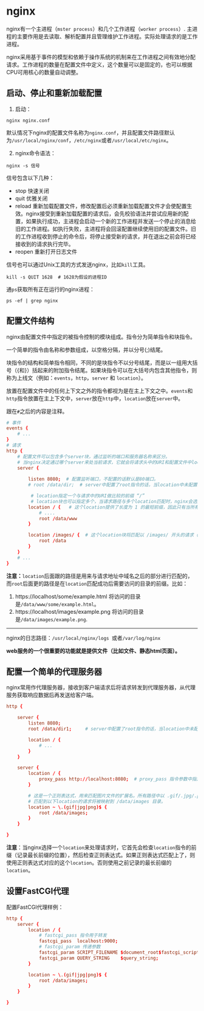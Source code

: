 # nginx

nginx有一个主进程（`mster process`）和几个工作进程（`worker process`）. 主进程的主要作用是去读取、解析配置并且管理维护工作进程。实际处理请求的是工作进程。

nginx采用基于事件的模型和依赖于操作系统的机制来在工作进程之间有效地分配请求。工作进程的数量在配置文件中定义，这个数量可以是固定的，也可以根据CPU可用核心的数量自动调整。

## 启动、停止和重新加载配置

1. 启动：

```shell
nginx nginx.conf
```

默认情况下nginx的配置文件名称为`nginx.conf`，并且配置文件路径默认为`/usr/local/nginx/conf`，`/etc/nginx`或者`/usr/local/etc/nginx`。


2. nginx命令语法：

```shell
nginx -s 信号
```

信号包含以下几种：

- stop 快速关闭
- quit 优雅关闭
- reload 重新加载配置文件，修改配置后必须重新加载配置文件才会使配置生效。nginx接受到重新加载配置的请求后，会先校验语法并尝试应用新的配置，如果执行成功，主进程会启动一个新的工作进程并发送一个停止的消息给旧的工作进程。如执行失败，主进程将会回滚配置继续使用旧的配置文件。旧的工作进程收到停止的命令后，将停止接受新的请求，并在退出之前会将已经接收到的请求执行完毕。
- reopen 重新打开日志文件

信号也可以通过Unix工具的方式发送nginx，比如`kill`工具。

`kill -s QUIT 1628  # 1628为假设的进程ID`  

通`ps`获取所有正在运行的nginx进程：

```shell
ps -ef | grep nginx
```

## 配置文件结构

nginx由配置文件中指定的被指令控制的模块组成。指令分为简单指令和块指令。

一个简单的指令由名称和参数组成，以空格分隔，并以分号(;)结尾。

块指令的结构和简单指令相同，不同的是块指令不以分号结尾，而是以一组用大括号（{和}）括起来的附加指令结尾。如果块指令可以在大括号内包含其他指令，则称为上线文（例如：`events`，`http`，`server` 和 `location`）。

放置在配置文件中的任何上下文之外的指令都视为是在主上下文之中。`events`和`http`指令放置在主上下文中，`server`放在`http`中，`location`放在`server`中。

跟在`#`之后的内容是注释。

```conf
# 事件
events {
    # ...
}
# 请求
http {
    # 配置文件可以包含多个server块，通过监听的端口和服务器名称来区分。
    # 当nginx决定通过哪个server来处当前请求，它就会将请求头中的URI和配置文件中location中指定的路径进行匹配测试。
    server {  
        
        listen 8080;  # 配置监听端口，不配置的话默认是80端口。
        # root /data/dir;  # server中配置了root指令的话，当location中未配置root指令时将使用这个全局的root配置，所有请求都将基于这个目录。

         # location指定一个与请求中的URI做比较的前缀 “/” 
         # location块也可以指定多个，当请求路径与多个location匹配时，nginx会选择具有最长前缀的。
        location / {   # 这个location提供了长度为 1 的最短前缀，因此只有当所有其他location无法提供匹配时，才会使用这个location块。
            # ....
            root /data/www
        }

        location /images/ {  # 这个location块将匹配以 /images/ 开头的请求（上面的 location / 也能匹配此类请求，但前缀较短）。
            root /data
        }
    }
    # ...
}

```

**注意：**`location`后面跟的路径是用来与请求地址中域名之后的部分进行匹配的，而`root`后面更的路径是在`location`匹配成功后需要访问的目录的前缀。比如：

1. https://localhost/some/example.html 将访问的目录是`/data/www/some/example.html`。
2. https://localhost/images/example.png 将访问的目录是`/data/images/example.png`.

----

nginx的日志路径：`/usr/local/nginx/logs `或者`/var/log/nginx`

**web服务的一个很重要的功能就是提供文件（比如文件、静态html页面）。**

## 配置一个简单的代理服务器

nginx常用作代理服务器，接收到客户端请求后将请求转发到代理服务器，从代理服务获取响应数据后再发送给客户端。

```conf
http {

    server {
        listen 8080;
        root /data/dir1;     # server中配置了root指令的话，当location中未配置root指令时将使用这个全局的root配置，所有请求都将基于这个目录。

        location / {
            # ...
        }
    }

    server {
        location / {
            proxy_pass http://localhost:8080;  # proxy_pass 指令参数中指定代理服务器的 协议 域名 端口
        }

        # 这是一个正则表达式，用来匹配图片文件的扩展名。所有路径中以 .gif/.jpg/.png结尾的请求都能匹配。所有的正则表达式之前都应该有 “ ~ ” 。
        # 匹配到以下location的请求将被映射到 /data/images 目录。
        location ~ \.(gif|jpg|png)$ {  
            root /data/images;
        }
    }

}
```

**注意**：当nginx选择一个`location`来处理请求时，它首先会检查`location`指令的前缀（记录最长前缀的位置），然后检查正则表达式。如果正则表达式匹配上了，则使用正则表达式对应的这个`location`。否则使用之前记录的最长前缀的`location`。

## 设置FastCGI代理

配置FastCGI代理样例：

```conf
http {
    server {
        location / {
            # fastcgi_pass 指令用于转发
            fastcgi_pass  localhost:9000;   
            # fastcgi_param 传递参数
            fastcgi_param SCRIPT_FILENAME $document_root$fastcgi_script_name;
            fastcgi_param QUERY_STRING    $query_string;
        }

        location ~ \.(gif|jpg|png)$ {
            root /data/images;
        }
    }

}
```
